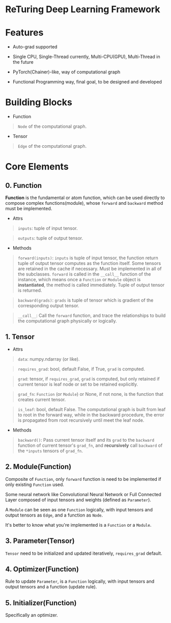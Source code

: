 <h1>ReTuring Deep Learning Framework</h1>

# Features

+ Auto-grad supported

+ Single CPU, Single-Thread currently, 
Multi-CPU(GPU), Multi-Thread in the future

+ PyTorch(Chainer)-like, way of computational graph

+ Functional Programming way, final goal, to be designed and developed 

# Building Blocks

+ Function

> `Node` of the computational graph.

+ Tensor

> `Edge` of the computational graph.

# Core Elements

## 0. Function

<b>Function</b> is the fundamental or atom function, 
which can be used directly to compose complex functions(module),
whose `forward` and `backward` method must be implemented. 

+ Attrs

> `inputs`: tuple of input tensor.

> `outputs`: tuple of output tensor.

+ Methods

> `forward(inputs)`: `inputs` is tuple of input tensor, the function
return tuple of output tensor computes as the function itself. 
Some tensors are retained in the cache if necessary. 
Must be implemented in all of the subclasses. 
`forward` is called in the `__call__` function of the instance, 
which means once a `Function` or `Module` object is <b>instantiated</b>, 
the method is called immediately. Tuple of output tensor is returned.

> `backward(grads)`: `grads` is tuple of tensor which is
 gradient of the corresponding output tensor.
 
> `__call__`: Call the `forward` function, 
and trace the relationships to build the computational graph physically or logically.   

## 1. Tensor

+ Attrs

> `data`: numpy.ndarray (or like).

> `requires_grad`: bool, default False, 
if True, `grad` is computed.

> `grad`: tensor, if `requires_grad`, `grad` is computed, 
but only retained if current tensor is leaf node or set to be retained explicitly.

> `grad_fn`: `Function` (or `Module`) or None, if not none, is the 
function that creates current tensor.

> `is_leaf`: bool, default False. The computational graph
is built from leaf to root in the forward way, 
while in the backward procedure, 
the error is propagated from root recursively until meet the leaf node.

+ Methods

> `backward()`: Pass current tensor itself and its `grad` to the `backward` 
function of current tensor's `grad_fn`, 
and <b>recursively</b> call `backward` of the `*inputs` tensors of `grad_fn`. 

## 2. Module(Function)

Composite of `Function`, only `forward` function is need to be implemented
if only existing `Function` used.

Some neural network like Convolutional Neural Network 
or Full Connected Layer composed of input tensors and
weights (defined as `Parameter`).

A `Module` can be seen as one `Function` logically, 
with input tensors and output tensors as `Edge`,
and a function as `Node`. 

It's better to know what you're implemented is a `Function` or 
a `Module`.

## 3. Parameter(Tensor)

`Tensor` need to be initialized and updated iteratively,
`requires_grad` default.  

## 4. Optimizer(Function)

Rule to update `Parameter`, is a `Function` logically, 
with input tensors and output tensors and a function (update rule).

## 5. Initializer(Function)

Specifically an optimizer.



 



